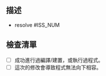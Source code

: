 <!-- 像這樣的文字都是註解，不會實際顯示。 -->
<!-- 取一個簡單明瞭的標題(Title)，例如：「修復XXX Bug (resolve #24」。 -->

## 描述
<!-- 描述此 Pull Request。 -->

- resolve #ISS_NUM
<!-- 請將「#ISS_NUM」改成此 PR 關連的 Issue 編號，若有多個 Issue 請自行增加，若無相關的 Issue 請刪除該行。
     例如：
     - Resolve #24
     - Resolve #31
-->

## 檢查清單
<!-- 在方括號中填入「x」以完成勾選，保持空白以取消勾選。 -->
<!-- 若不確定的話，請保持取消勾選。 -->

- [ ] 成功進行過編譯/建置，或執行過程式。<!-- 代表該程式沒有編譯/建置錯誤。 -->
- [ ] 這次的修改會導致程式無法向下相容。<!-- 例如有修改方法名稱，或調整參數順序等。 -->

